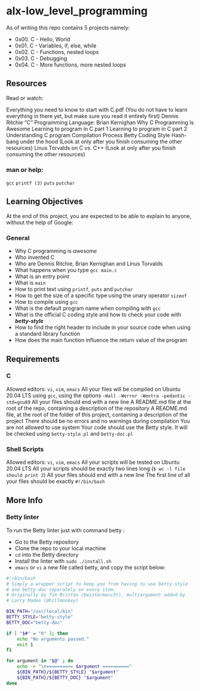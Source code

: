 # alx-low_level_programming

As of writing this repo contains 5 projects namely:
* 0x00. C - Hello, World
* 0x01. C - Variables, if, else, while
* 0x02. C - Functions, nested loops
* 0x03. C - Debugging
* 0x04. C - More functions, more nested loops

## Resources

Read or watch:

Everything you need to know to start with C.pdf (You do not have to learn everything in there yet, but make sure you read it entirely first)
Dennis Ritchie
“C” Programming Language: Brian Kernighan
Why C Programming Is Awesome
Learning to program in C part 1
Learning to program in C part 2
Understanding C program Compilation Process
Betty Coding Style
Hash-bang under the hood (Look at only after you finish consuming the other resources)
Linus Torvalds on C vs. C++ (Look at only after you finish consuming the other resources)

### man or help:

`gcc`
`printf (3)`
`puts`
`putchar`

## Learning Objectives

At the end of this project, you are expected to be able to explain to anyone, without the help of Google:

### General

* Why C programming is _awesome_
* Who invented C
* Who are Dennis Ritchie, Brian Kernighan and Linus Torvalds
* What happens when you type `gcc main.c`
* What is an entry point
* What is `main`
* How to print text using `printf`, `puts` and `putchar`
* How to get the size of a specific type using the unary operator `sizeof`
* How to compile using `gcc`
* What is the default program name when compiling with `gcc`
* What is the official C coding style and how to check your code with ***betty-style***
* How to find the right header to include in your source code when using a standard library function
* How does the main function influence the return value of the program

## Requirements

### C

Allowed editors: `vi`, `vim`, `emacs`
All your files will be compiled on Ubuntu 20.04 LTS using `gcc`, using the options `-Wall -Werror -Wextra -pedantic -std=gnu89`
All your files should end with a new line
A README.md file at the root of the repo, containing a description of the repository
A README.md file, at the root of the folder of this project, containing a description of the project
There should be no errors and no warnings during compilation
You are not allowed to use system
Your code should use the Betty style. It will be checked using `betty-style.pl` and `betty-doc.pl`

### Shell Scripts

Allowed editors: `vi`, `vim`, `emacs`
All your scripts will be tested on Ubuntu 20.04 LTS
All your scripts should be exactly two lines long (`$ wc -l file should print 2`)
All your files should end with a new line
The first line of all your files should be exactly `#!/bin/bash`

## More Info

### Betty linter

To run the Betty linter just with command betty <filename>:

* Go to the Betty repository
* Clone the repo to your local machine
* `cd` into the Betty directory
* Install the linter with `sudo ./install.sh`
* `emacs` or `vi` a new file called betty, and copy the script below:
  
```sh
#!/bin/bash
# Simply a wrapper script to keep you from having to use betty-style
# and betty-doc separately on every item.
# Originally by Tim Britton (@wintermanc3r), multiargument added by
# Larry Madeo (@hillmonkey)

BIN_PATH="/usr/local/bin"
BETTY_STYLE="betty-style"
BETTY_DOC="betty-doc"

if [ "$#" = "0" ]; then
    echo "No arguments passed."
    exit 1
fi

for argument in "$@" ; do
    echo -e "\n========== $argument =========="
    ${BIN_PATH}/${BETTY_STYLE} "$argument"
    ${BIN_PATH}/${BETTY_DOC} "$argument"
done
```
